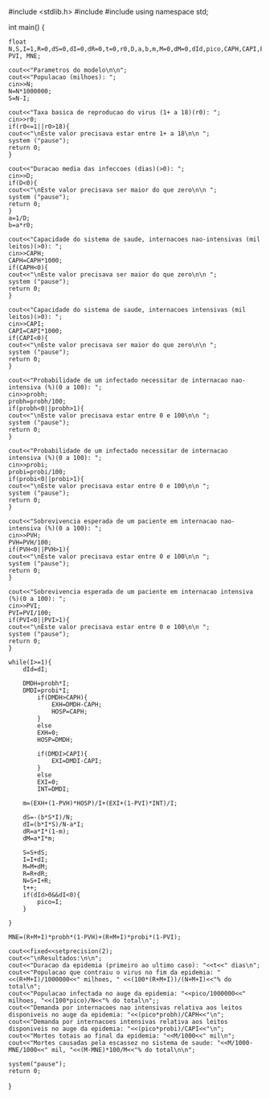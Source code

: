 #include <stdlib.h>
#include <iomanip>
#include <iostream>
using namespace std;


int main() {
	
	float N,S,I=1,R=0,dS=0,dI=0,dR=0,t=0,r0,D,a,b,m,M=0,dM=0,dId,pico,CAPH,CAPI,EXH,EXI,DMDH,DMDI,HOSP,INT,probh,probi,PVH, PVI, MNE;
	
	cout<<"Parametros do modelo\n\n";
	cout<<"Populacao (milhoes): ";
	cin>>N;
	N=N*1000000;
	S=N-I;
	
	cout<<"Taxa basica de reproducao do virus (1+ a 18)(r0): ";
	cin>>r0;
	if(r0<=1||r0>18){
	cout<<"\nEste valor precisava estar entre 1+ a 18\n\n ";
	system ("pause");
	return 0;
	}
	
	cout<<"Duracao media das infeccoes (dias)(>0): ";
	cin>>D;
	if(D<0){
	cout<<"\nEste valor precisava ser maior do que zero\n\n ";
	system ("pause");
	return 0;
	}
	a=1/D;
	b=a*r0;
	
	cout<<"Capacidade do sistema de saude, internacoes nao-intensivas (mil leitos)(>0): ";
	cin>>CAPH;
	CAPH=CAPH*1000;
	if(CAPH<0){
	cout<<"\nEste valor precisava ser maior do que zero\n\n ";
	system ("pause");
	return 0;
	}
	
	cout<<"Capacidade do sistema de saude, internacoes intensivas (mil leitos)(>0): ";
	cin>>CAPI;
	CAPI=CAPI*1000;
	if(CAPI<0){
	cout<<"\nEste valor precisava ser maior do que zero\n\n ";
	system ("pause");
	return 0;
	}
	
	cout<<"Probabilidade de um infectado necessitar de internacao nao-intensiva (%)(0 a 100): ";
	cin>>probh;
	probh=probh/100;
	if(probh<0||probh>1){
	cout<<"\nEste valor precisava estar entre 0 e 100\n\n ";
	system ("pause");
	return 0;
	}
	
	cout<<"Probabilidade de um infectado necessitar de internacao intensiva (%)(0 a 100): ";
	cin>>probi;
	probi=probi/100;
	if(probi<0||probi>1){
	cout<<"\nEste valor precisava estar entre 0 e 100\n\n ";
	system ("pause");
	return 0;
	}
	
	cout<<"Sobrevivencia esperada de um paciente em internacao nao-intensiva (%)(0 a 100): ";
	cin>>PVH;
	PVH=PVH/100;
	if(PVH<0||PVH>1){
	cout<<"\nEste valor precisava estar entre 0 e 100\n\n ";
	system ("pause");
	return 0;
	}
	
	cout<<"Sobrevivencia esperada de um paciente em internacao intensiva (%)(0 a 100): ";
	cin>>PVI;
	PVI=PVI/100;
	if(PVI<0||PVI>1){
	cout<<"\nEste valor precisava estar entre 0 e 100\n\n ";
	system ("pause");
	return 0;
	}
	
	while(I>=1){
		dId=dI;

		DMDH=probh*I;
		DMDI=probi*I;
			if(DMDH>CAPH){
				EXH=DMDH-CAPH;
				HOSP=CAPH;
			}
			else
			EXH=0;
			HOSP=DMDH;
			
			if(DMDI>CAPI){
				EXI=DMDI-CAPI;
			}
			else
			EXI=0;
			INT=DMDI;
		
		m=(EXH+(1-PVH)*HOSP)/I+(EXI+(1-PVI)*INT)/I;
		
		dS=-(b*S*I)/N;
		dI=(b*I*S)/N-a*I;
		dR=a*I*(1-m);
		dM=a*I*m;
		
		S=S+dS;
		I=I+dI;
		M=M+dM;
		R=R+dR;
		N=S+I+R;
		t++;
		if(dId>0&&dI<0){
			pico=I;
		}
	 
	}
	
	MNE=(R+M+I)*probh*(1-PVH)+(R+M+I)*probi*(1-PVI);
	
	cout<<fixed<<setprecision(2);
	cout<<"\nResultados:\n\n";
	cout<<"Duracao da epidemia (primeiro ao ultimo caso): "<<t<<" dias\n";
	cout<<"Populacao que contraiu o virus no fim da epidemia: "<<(R+M+I)/1000000<<" milhoes, " <<(100*(R+M+I))/(N+M+I)<<"% do total\n";
	cout<<"Populacao infectada no auge da epidemia: "<<pico/1000000<<" milhoes, "<<(100*pico)/N<<"% do total\n";;
	cout<<"Demanda por internacoes nao intensivas relativa aos leitos disponiveis no auge da epidemia: "<<(pico*probh)/CAPH<<"\n";
	cout<<"Demanda por internacoes intensivas relativa aos leitos disponiveis no auge da epidemia: "<<(pico*probi)/CAPI<<"\n";
	cout<<"Mortes totais ao final da epidemia: "<<M/1000<<" mil\n";
	cout<<"Mortes causadas pela escassez no sistema de saude: "<<M/1000-MNE/1000<<" mil, "<<(M-MNE)*100/M<<"% do total\n\n";
	
	system("pause");
	return 0;
	
}
